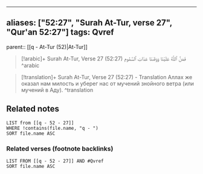 
---
aliases: ["52:27", "Surah At-Tur, verse 27", "Qur'an 52:27"]
tags: Qvref
---

parent:: [[q - At-Tur (52)|At-Tur]]

> [!arabic]+ Surah At-Tur, Verse 27 (52:27)
> <span class="quran-arabic">فَمَنَّ ٱللَّهُ عَلَيْنَا وَوَقَىٰنَا عَذَابَ ٱلسَّمُومِ</span>
^arabic

> [!translation]+ Surah At-Tur, Verse 27 (52:27) - Translation
> Аллах же оказал нам милость и уберег нас от мучений знойного ветра (или мучений в Аду).
^translation



## Related notes
```dataview
LIST from [[q - 52 - 27]]
WHERE !contains(file.name, "q - ")
SORT file.name ASC
```

### Related verses (footnote backlinks)
```dataview
LIST FROM [[q - 52 - 27]] AND #Qvref
SORT file.name ASC
```

